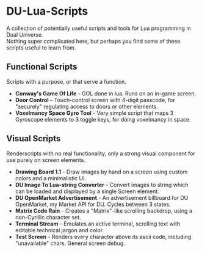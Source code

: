 # DU-Lua-Scripts
A collection of potentially useful scripts and tools for Lua programming in Dual Universe.<br>
Nothing super complicated here, but perhaps you find some of these scripts useful to learn from.<br>

## Functional Scripts
Scripts with a purpose, or that serve a function.

<ul>
<li><b>Conway's Game Of Life</b> - GOL done in lua. Runs on an in-game screen. </li>
<li><b>Door Control</b> - Touch-control screen with 4-digit passcode, for "securely" regulating access to doors or other elements.</li>
<li><b>Voxelmancy Space Gyro Tool</b> - Very simple script that maps 3 Gyroscope elements to 3 toggle keys, for doing voxelmancy in space.</li>
</ul>

## Visual Scripts
Renderscripts with no real functionality, only a strong visual component for use purely on screen elements.

<ul>
<li><b>Drawing Board 1.1</b> - Draw images by hand on a screen using custom colors and a minimalistic UI.</li>
<li><b>DU Image To Lua-string Converter</b> - Convert images to string which can be loaded and displayed by a single Screen element.</li>
<li><b>DU OpenMarket Advertisement</b> - An advertisement billboard for DU OpenMarket, my Market API for DU. Cycles between 3 states.</li>
<li><b>Matrix Code Rain</b> - Creates a "Matrix"-like scrolling backdrop, using a non-Cyrillic character set.</li>
<li><b>Terminal Stream</b> - Emulates an active terminal, scrolling text with editable technical jargon and color.</li>
<li><b>Test Screen</b> - Renders every character above its ascii code, including "unavailable" chars. General screen debug.</li>
</ul>
